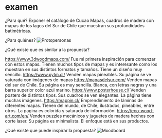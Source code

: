 # examen

¿Para qué? 
Exponer el catálogo de Cucao Mapas, cuadros de madera con mapas de los lagos del Sur de Chile que muestran sus profundidades batimétricas.

¿Para quiénes?
![Protopersonas](path/to/readme/protopersonas.jpg)

¿Qué existe que es similar a la propuesta?

https://www.3dwoodmaps.com/ Fue mi primera inspiración para comenzar con estos mapas. Tienen muchos tipos de mapas y es interesante como los muestran en sus distintos formatos y tamaños. Tiene un diseño muy sencillo.
https://www.pytm.cl/ Venden mapas pineables. Su página se ve saturada con imágenes de mapas
https://mapasdelsur.com/ Venden mapas del sur de Chile. Su página es muy sencilla. Blanca, con letras negras y una barra superior color azul marino. 
https://www.posterhouse.cl/ Venden posters de distintos tipos. Sus cuadros se ven elegantes. La página tiene muchas imágenes.
https://mappin.cl/ Emprendimiento de láminas de diferentes mapas. Tienen del mundo, de Chile, ilustrados, pineables, entre otros. La pagina es colorida y saturada de información.
https://eco-wood-art.com/en/ Venden puzzles mecánicos y juguetes de madera hechos con corte laser. Su página es minimalista. El enfoque está en sus productos.

¿Qué existe que puede inspirar la propuesta?
![Moodboard](path/to/readme/moodboard.jpg)
